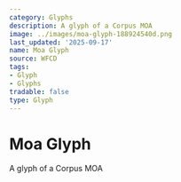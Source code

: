 ```yaml
---
category: Glyphs
description: A glyph of a Corpus MOA
image: ../images/moa-glyph-188924540d.png
last_updated: '2025-09-17'
name: Moa Glyph
source: WFCD
tags:
- Glyph
- Glyphs
tradable: false
type: Glyph
---
```


# Moa Glyph

A glyph of a Corpus MOA

